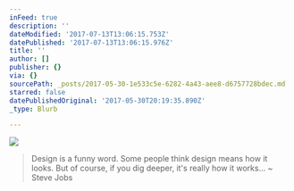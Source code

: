 ```yaml
---
inFeed: true
description: ''
dateModified: '2017-07-13T13:06:15.753Z'
datePublished: '2017-07-13T13:06:15.976Z'
title: ''
author: []
publisher: {}
via: {}
sourcePath: _posts/2017-05-30-1e533c5e-6282-4a43-aee8-d6757728bdec.md
starred: false
datePublishedOriginal: '2017-05-30T20:19:35.890Z'
_type: Blurb

---
```

![](https://the-grid-user-content.s3-us-west-2.amazonaws.com/83bdc04e-c9d4-45f2-baaa-003c356e96d7.jpg)

> Design is a funny word. Some people think design means how it looks. But of course, if you dig deeper, it's really how it works... ~ Steve Jobs
>